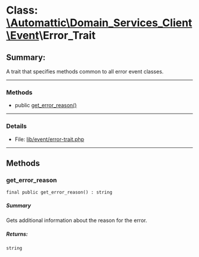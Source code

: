 # Class: [\Automattic](../namespaces/automattic.md)[\Domain_Services_Client](../namespaces/automattic-domain-services-client.md)[\Event](../namespaces/automattic-domain-services-client-event.md)\Error_Trait

## Summary:

A trait that specifies methods common to all error event classes.


---

### Methods

* public [get_error_reason()](#method_get_error_reason)

---

### Details

* File: [lib/event/error-trait.php](../../lib/event/error-trait.php)

---

## Methods

<a id="method_get_error_reason"></a>
### get_error_reason

```
final public get_error_reason() : string
```

##### Summary

Gets additional information about the reason for the error.

##### Returns:

```
string
```
